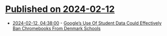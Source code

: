 # [Published on 2024-02-12](index.md)

* [2024-02-12, 04:38:00](https://soylentnews.org/article.pl?sid=24/02/11/0847227&from=rss) - [Google’s Use Of Student Data Could Effectively Ban Chromebooks From Denmark Schools](https://soylentnews.org/article.pl?sid=24/02/11/0847227&from=rss)
